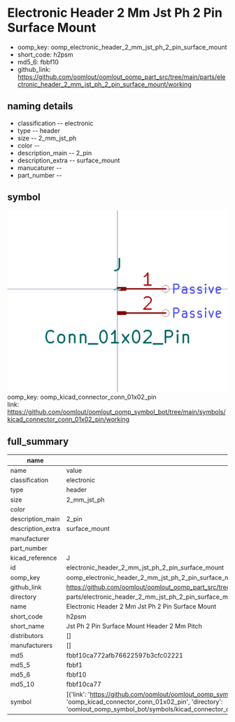 # Electronic Header 2 Mm Jst Ph 2 Pin Surface Mount

  
* oomp_key: oomp_electronic_header_2_mm_jst_ph_2_pin_surface_mount 
* short_code: h2psm
* md5_6: fbbf10  
* github_link: https://github.com/oomlout/oomlout_oomp_part_src/tree/main/parts/electronic_header_2_mm_jst_ph_2_pin_surface_mount/working  
## naming details
* classification -- electronic
* type -- header
* size -- 2_mm_jst_ph
* color -- 
* description_main -- 2_pin
* description_extra -- surface_mount
* manucaturer -- 
* part_number -- 



## symbol

![](symbol/0/working/working_600.png)  
oomp_key: oomp_kicad_connector_conn_01x02_pin  
link: https://github.com/oomlout/oomlout_oomp_symbol_bot/tree/main/symbols/kicad_connector_conn_01x02_pin/working  


## full_summary
| name | value | 
| --- | --- | 
| name | value | 
| classification | electronic | 
| type | header | 
| size | 2_mm_jst_ph | 
| color |  | 
| description_main | 2_pin | 
| description_extra | surface_mount | 
| manufacturer |  | 
| part_number |  | 
| kicad_reference | J | 
| id | electronic_header_2_mm_jst_ph_2_pin_surface_mount | 
| oomp_key | oomp_electronic_header_2_mm_jst_ph_2_pin_surface_mount | 
| github_link | https://github.com/oomlout/oomlout_oomp_part_src/tree/main/parts/electronic_header_2_mm_jst_ph_2_pin_surface_mount/working | 
| directory | parts/electronic_header_2_mm_jst_ph_2_pin_surface_mount | 
| name | Electronic Header 2 Mm Jst Ph 2 Pin Surface Mount | 
| short_code | h2psm | 
| short_name | Jst Ph 2 Pin Surface Mount Header 2 Mm Pitch | 
| distributors | [] | 
| manufacturers | [] | 
| md5 | fbbf10ca772afb76622597b3cfc02221 | 
| md5_5 | fbbf1 | 
| md5_6 | fbbf10 | 
| md5_10 | fbbf10ca77 | 
| symbol | [{'link': 'https://github.com/oomlout/oomlout_oomp_symbol_bot/tree/main/symbols/kicad_connector_conn_01x02_pin', 'oomp_key': 'oomp_kicad_connector_conn_01x02_pin', 'directory': 'oomlout_oomp_symbol_bot/symbols/kicad_connector_conn_01x02_pin//working/working.kicad_sym'}] | 
